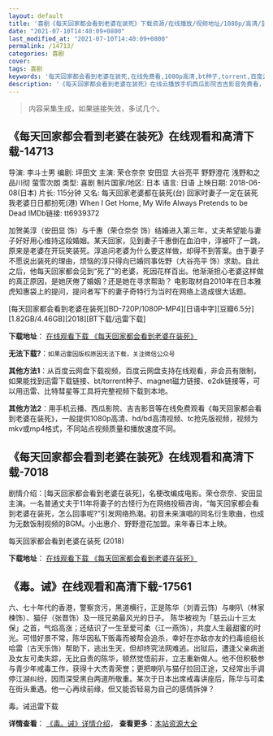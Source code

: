 ```yaml
---
layout: default
title: '喜剧《每天回家都会看到老婆在装死》下载资源/在线播放/视频地址/1080p/高清/蓝光'
date: "2021-07-10T14:40:09+0800"
last_modified_at: "2021-07-10T14:40:09+0800"
permalink: /14713/
categories: 喜剧
cover:
tags: 喜剧
keywords: '每天回家都会看到老婆在装死,在线免费看,1080p高清,bt种子,torrent,百度云盘,magnet,磁力链,迅雷下载资源'
description: '《每天回家都会看到老婆在装死》在线云播放手机西瓜影院吉吉影音免费看，1080p高清bd/hd未删减完整版和tc抢先枪版，mkv/mp4格式，附带bt/torrent种子、magnet/磁力链、百度云盘、网盘资源迅雷下载链接'
---
```


>内容采集生成，如果链接失效，多试几个。


## 《每天回家都会看到老婆在装死》在线观看和高清下载-14713

导演: 李斗士男 编剧: 坪田文 主演: 荣仓奈奈 安田显 大谷亮平 野野澄花 浅野和之 品川彻 萤雪次朗 类型: 喜剧 制片国家/地区: 日本 语言: 日语 上映日期: 2018-06-08(日本) 片长: 115分钟 又名: 每天回家老婆都在装死(台) 回家时妻子一定在装死 我老婆日日都扮死(港) When I Get Home, My Wife Always Pretends to be Dead IMDb链接: tt6939372

加贺美淳（安田显 饰）与千惠（荣仓奈奈 饰）结婚进入第三年，丈夫希望能与妻子好好用心维持这段婚姻。某天回家，见到妻子千惠倒在血泊中，淳被吓了一跳，原来是老婆在开玩笑装死。淳追问老婆为什么要这样做，却得不到答案。由于妻子不愿说出装死的理由，烦恼的淳只得向已婚同事佐野（大谷亮平 饰）求助。自此之后，他每天回家都会见到“死了”的老婆，死因花样百出。他渐渐担心老婆这样做的真正原因，是她厌倦了婚姻？还是她在寻求帮助？ 电影取材自2010年在日本雅虎知惠袋上的提问，提问者写下的妻子奇特行为当时在网络上造成很大话题。


[每天回家都会看到老婆在装死][BD-720P/1080P-MP4][日语中字][豆瓣6.5分][1.82GB/4.46GB][2018][BT下载/迅雷下载]

**下载地址**： [在线观看下载 《每天回家都会看到老婆在装死》](https://www.btdx8.com/torrent/mthjdhkdlpzzs_2018.html) 


**无法下载?**：`如果迅雷因版权原因无法下载，关注微信公众号 `

**其他方法1**：从百度云网盘下载视频，百度云网盘支持在线观看，非会员有限制，如果能找到迅雷下载链接、bt/torrent种子、magnet磁力链接、e2dk链接等，可以用迅雷、比特彗星等工具将完整视频下载到本地。

**其他方法2**：用手机云播、西瓜影院、吉吉影音等在线免费观看《每天回家都会看到老婆在装死》，一般提供1080p高清、hd/bd高清视频、tc抢先版视频，视频为mkv或mp4格式，不同站点视频质量和播放速度不同。


## 《每天回家都会看到老婆在装死》在线观看和高清下载-7018

剧情介绍：[每天回家都会看到老婆在装死]，名梗改编成电影。荣仓奈奈、安田显主演。一名普通丈夫于11年将妻子的古怪行为在网络投稿咨询，“每天回家都会看到老婆在装死，怎么回事呢?”引发网络热潮。初音未来演唱的同名衍生歌曲，也成为无数饭制视频的BGM。小出惠介、野野澄花加盟。来年春日本上映。


每天回家都会看到老婆在装死 (2018)

**下载地址**： [在线观看下载 《每天回家都会看到老婆在装死》](https://www.btbtdy.me/btdy/dy13872.html) 


## 《毒。诫》在线观看和高清下载-17561

六、七十年代的香港，警察贪污，黑道横行，正是陈华（刘青云饰）与喇叭（林家楝饰）、猫仔（张晋饰）及一班兄弟最风光的日子。 陈华被视为「慈云山十三太保」之首，气焰高涨；还结识了一生至爱可柔（江一燕饰），共度人生最甜蜜的时光。可惜好景不常，陈华因私下贩毒而被帮会追杀，幸好在亦敌亦友的扫毒组组长哈雷（古天乐饰）帮助下，逃出生天，但却终究法网难逃。出狱后，遭逢父亲病逝及女友可柔失踪，无比自责的陈华，顿然觉悟前非，立志重新做人。他不但积极参与青少年戒毒工作，获得十大杰青荣誉；更把喇叭与猫仔拉回正途，又经常出手调停江湖纠纷，因而深受黑白两道所敬重。某次于日本出席戒毒讲座后，陈华与可柔在街头重遇。他一心再续前缘，但又能否轻易为自己的感情拆弹？


毒。诫迅雷下载

**详情查看**： [《毒。诫》详情介绍](/movie/17561/)， **查看更多**：[本站资源大全](/movie/t/all/)

